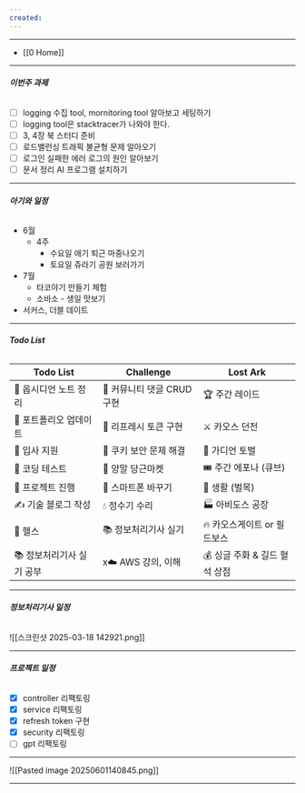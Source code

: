 ```yaml
---
created:
---
```

---
- [[0 Home]]
---

###### **이번주 과제**
- [ ] logging 수집 tool, mornitoring tool 알아보고 세팅하기
- [ ] logging tool은 stacktracer가 나와야 한다.
- [ ] 3, 4장 북 스터디 준비
- [ ] 로드밸런싱 트래픽 불균형 문제 알아오기
- [ ] 로그인 실패한 에러 로그의 원인 알아보기
- [ ] 문서 정리 AI 프로그램 설치하기

---
###### **아기와 일정**
- 6월
	- 4주
		- 수요일 애기 퇴근 마중나오기
		- 토요일 쥬라기 공원 보러가기
- 7월
	- 타코야기 만들기 체험
	- 소바소 - 생일 맛보기
- 서커스, 더블 데이트


---
###### **Todo List**

| Todo List       | Challenge          | Lost Ark            |
| --------------- | ------------------ | ------------------- |
| 📑 옵시디언 노트 정리   | 💬 커뮤니티 댓글 CRUD 구현 | 🏆 주간 레이드           |
| 📂 포트폴리오 업데이트   | 🔄 리프레시 토큰 구현      | ⚔️ 카오스 던전           |
| 📝 입사 지원        | 🔐 쿠키 보안 문제 해결     | 🐉 가디언 토벌           |
| 🎯 코딩 테스트       | 🧦 양말 당근마켓         | 🎟️ 주간 에포나 (큐브)     |
| 🚀 프로젝트 진행      | 📱 스마트폰 바꾸기        | 🌲 생활 (벌목)          |
| ✍️ 기술 블로그 작성    | 💧 정수기 수리          | 🏭 아비도스 공장          |
| 💪 헬스           | 📚 정보처리기사 실기       | 🔥 카오스게이트 or 필드보스   |
| 📚 정보처리기사 실기 공부 | x☁️ AWS 강의, 이해     | 💰 싱글 주화 & 길드 혈석 상점 |

---
###### **정보처리기사 일정**

![[스크린샷 2025-03-18 142921.png]]

---
###### **프로젝트 일정**

- [x] controller 리팩토링 
- [x] service 리팩토링
- [x] refresh token 구현
- [x] security 리팩토링
- [ ] gpt 리팩토링

---


![[Pasted image 20250601140845.png]]



---